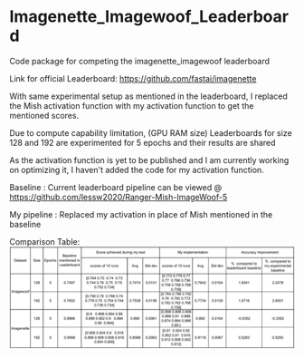 # Imagenette_Imagewoof_Leaderboard
Code package for competing the imagenette_imagewoof leaderboard


Link for official Leaderboard:
https://github.com/fastai/imagenette


With same experimental setup as mentioned in the leaderboard, 
I replaced the Mish activation function with my activation function to get the mentioned scores.

Due to compute capability limitation, (GPU RAM size) 
Leaderboards for size 128 and 192 are experimented for 5 epochs and their results are shared

As the activation function is yet to be published and I am currently working on optimizing it, I haven't 
added the code for my activation function.


Baseline    : Current leaderboard pipeline can be viewed @ https://github.com/lessw2020/Ranger-Mish-ImageWoof-5

My pipeline : Replaced my activation in place of Mish mentioned in the baseline


Comparison Table:
![Result Comparison for 5 epochs on Leaderboard](comparison.png)
